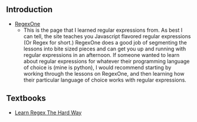 <!-- 
.. title: Resources for Learning Regular Expressions
.. slug: resources-for-learning-regular-expressions
.. date: 2015-11-14 12:46:51 UTC-05:00
.. tags: draft
.. category: Resources for Learning, links
.. link: 
.. description:
.. type: text
-->

## Introduction

- [RegexOne](http://regexone.com/)
    + This is the page that I learned regular expressions from. As best I can tell, the site teaches you Javascript flavored regular expressions (Or Regex for short.) RegexOne does a good job of segmenting the lessons into bite sized pieces and can get you up and running with regular expressions in an afternoon. If someone wanted to learn about regular expressions for whatever their programming language of choice is (mine is python), I would recommend starting by working through the lessons on RegexOne, and then learning how their particular language of choice works with regular expressions.

## Textbooks

- [Learn Regex The Hard Way](http://regex.learncodethehardway.org/book/)
